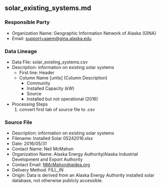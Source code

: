 ## solar_existing_systems.md

### Responsible Party
  * Organization Name: Geographic Information Network of Alaska (GINA)
  * Email: support+aaem@gina.alaska.edu

### Data Lineage
  * Data File: solar_existing_systems.csv
  * Description: information on existing solar systems
    * First line: Header
    * Column Name [units] (Column Description)
      * Community
      * Installed Capacity (kW)
      * Source 
      * Installed but not operational (2016)
  * Processing Steps
    1. convert first tab of source file to .csv

### Source File
  * Description: information on existing solar systems
  * Filename: Installed Solar 05242016.xlsx
  * Date: 2016/05/31
  * Contact Name: Neil McMahon
  * Organization Name: Alaska Energy Authority/Alaska Industrial Development and Export Authority
  * Contact Email: NMcMahon@aidea.org
  * Delivery Method: FILL_IN
  * Origin: Data is derived from an Alaska Energy Authority installed solar database, not otherwise publicly accessible.

